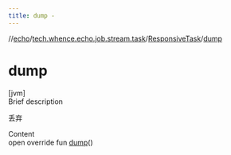 ```yaml
---
title: dump -
---
```

//[echo](../../index.md)/[tech.whence.echo.job.stream.task](../index.md)/[ResponsiveTask](index.md)/[dump](dump.md)



# dump  
[jvm]  
Brief description  


丢弃

  
Content  
open override fun [dump](dump.md)()  



